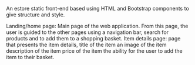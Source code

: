 An estore static front-end based using HTML and Bootstrap components to give structure and style.

Landing/home page: Main page of the web application. From this page, the user is guided to the other pages using a navigation bar, search for products and to add them to a shopping basket.
Item details page: page that presents the item details, 
title of the item
an image of the item
description of the item
price of the item
the ability for the user to add the item to their basket.

